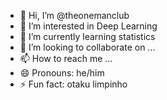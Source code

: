 - 👋 Hi, I’m @theonemanclub
- 👀 I’m interested in Deep Learning
- 🌱 I’m currently learning statistics
- 💞️ I’m looking to collaborate on ...
- 📫 How to reach me ...
- 😄 Pronouns: he/him
- ⚡ Fun fact: otaku limpinho

<!---
theonemanclub/theonemanclub is a ✨ special ✨ repository because its `README.md` (this file) appears on your GitHub profile.
You can click the Preview link to take a look at your changes.
--->
